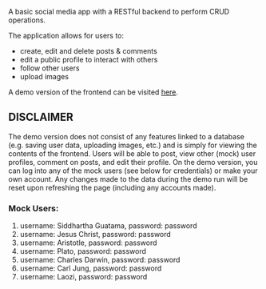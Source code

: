 A basic social media app with a RESTful backend to perform CRUD operations.

The application allows for users to:
- create, edit and delete posts & comments
- edit a public profile to interact with others
- follow other users
- upload images

A demo version of the frontend can be visited [here](https://mario-florio.github.io/social-media-app/).

## DISCLAIMER
The demo version does not consist of any features linked to a database (e.g. saving user data, uploading images, etc.) and is simply for viewing the contents of the frontend. Users will be able to post, view other (mock) user profiles, comment on posts, and edit their profile. On the demo version, you can log into any of the mock users (see below for credentials) or make your own account. Any changes made to the data during the demo run will be reset upon refreshing the page (including any accounts made).

### Mock Users:

1. username: Siddhartha Guatama, password: password
2. username: Jesus Christ, password: password
3. username: Aristotle, password: password
4. username: Plato, password: password
5. username: Charles Darwin, password: password
6. username: Carl Jung, password: password
7. username: Laozi, password: password

